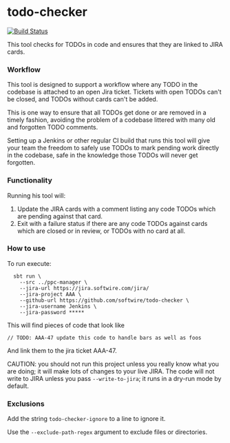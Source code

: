 # todo-checker

[![Build Status](https://travis-ci.org/Softwire/todo-checker.svg?branch=master)](https://travis-ci.org/Softwire/todo-checker)

This tool checks for TODOs in code and ensures that they are linked to JIRA cards.

### Workflow

This tool is designed to support a workflow where any TODO in the codebase is attached
to an open Jira ticket. Tickets with open TODOs can't be closed, and TODOs without
cards can't be added.

This is one way to ensure that all TODOs get done or are removed in a timely fashion,
avoiding the problem of a codebase littered with many old and forgotten TODO comments.

Setting up a Jenkins or other regular CI build that runs this tool will give your team the
freedom to safely use TODOs to mark pending work directly in the codebase,
safe in the knowledge those TODOs will never get forgotten.

### Functionality

Running his tool will:

1. Update the JIRA cards with a comment listing any code TODOs
which are pending against that card.
2. Exit with a failure status if there are any code TODOs against
cards which are closed or in review, or TODOs with no card at all.

### How to use

To run execute:

```
  sbt run \
    --src ../ppc-manager \
    --jira-url https://jira.softwire.com/jira/
    --jira-project AAA \
    --github-url https://github.com/softwire/todo-checker \
    --jira-username Jenkins \
    --jira-password *****
```

This will find pieces of code that look like

```
// TODO: AAA-47 update this code to handle bars as well as foos
```

And link them to the jira ticket AAA-47.

CAUTION: you should not run this project unless you really know what you
are doing; it will make lots of changes to your live JIRA.
The code will not write to JIRA unless you pass `--write-to-jira`; it runs
in a dry-run mode by default.

### Exclusions

Add the string `todo-checker-ignore` to a line to ignore it.

Use the `--exclude-path-regex` argument to exclude files or directories.
